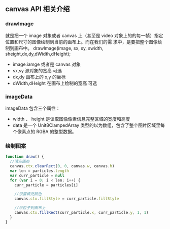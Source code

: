 ## canvas API 相关介绍

### drawImage

就是把一个 image 对象或者 canvas 上（甚至是 video 对象上的的每一帧）指定位置和尺寸的图像绘制到当前的画布上。而在我们的需
求中，是要把整个图像绘制到画布中。 drawImage(image, sx, sy, swidth, sheight,dx,dy,dWidth,dHeight);

* image:iamge 或者是 canvas 对象
* sx,sy 源对象的宽高 可选
* dx,dy 画布上的 x,y 的坐标
* dWidth,dHeight 在画布上绘制的宽高 可选

### imageData

imageData 包含三个属性：

* width 、 height 是读取图像像素信息完整区域的宽度和高度
* data 是一个 Unit8ClampedArray 类型的以为数组，包含了整个图片区域里每个像素点的 RGBA 的整型数据。

### 绘制图案

```javascript
function draw() {
  //清空画布
  canvas.ctx.clearRect(0, 0, canvas.w, canvas.h)
  var len = particles.length
  var curr_particle = null
  for (var i = 0; i < len; i++) {
    curr_particle = particles[i]

    //设置填充颜色
    canvas.ctx.fillStyle = curr_particle.fillStyle

    //绘粒子到画布上
    canvas.ctx.fillRect(curr_particle.x, curr_particle.y, 1, 1)
  }
}
```
